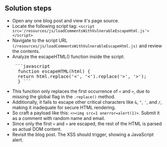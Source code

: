 ## Solution steps

- Open any one blog post and view it's page source.
- Locate the following script tag: `<script src='/resources/js/loadCommentsWithVulnerableEscapeHtml.js'></script>`
- Navigate to the script URL `(/resources/js/loadCommentsWithVulnerableEscapeHtml.js)` and review the contents.
- Analyze the escapeHTML() function inside the script:
  <pre> ```javascript 
    function escapeHTML(html) {
    return html.replace('&lt;', '&lt;').replace('&gt;', '&gt;'); 
    } ``` </pre>
- This function only replaces the first occurrence of `<` and `>`, due to missing the global flag in the `.replace()` method.
- Additionally, it fails to escape other critical characters like `&`, `"`, `'`, and `/`, making it inadequate for secure HTML rendering.
- So craft a payload like this: `<><img src=1 onerror=alert(1)>`. Submit it as a comment with random name and email.
- Since only the first `<` and `>` are escaped, the rest of the HTML is parsed as actual DOM content.
- Revisit the blog post. The XSS should trigger, showing a JavaScript alert.
